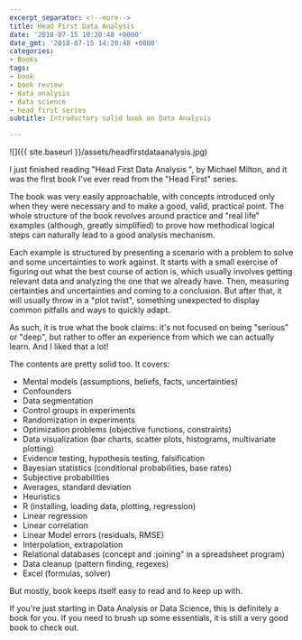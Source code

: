 ```yaml
---
excerpt_separator: <!--more-->
title: Head First Data Analysis
date: '2018-07-15 10:20:48 +0000'
date_gmt: '2018-07-15 14:20:48 +0000'
categories:
- Books
tags:
- book
- book review
- data analysis
- data science
- head first series
subtitle: Introductory solid book on Data Analysis

---
```


![]({{ site.baseurl }}/assets/headfirstdataanalysis.jpg)

I just finished reading "Head First Data Analysis ", by Michael Milton, and it was the first book I've ever read from the "Head First" series.

The book was very easily approachable, with concepts introduced only when they were necessary and to make a good, valid, practical point. The whole structure of the book revolves around practice and "real life" examples (although, greatly simplified) to prove how methodical logical steps can naturally lead to a good analysis mechanism.

<!--more-->

Each example is structured by presenting a scenario with a problem to solve and some uncertainties to work against. It starts with a small exercise of figuring out what the best course of action is, which usually involves getting relevant data and analyzing the one that we already have. Then, measuring certainties and uncertainties and coming to a conclusion. But after that, it will usually throw in a "plot twist", something unexpected to display common pitfalls and ways to quickly adapt.

As such, it is true what the book claims: it's not focused on being "serious" or "deep", but rather to offer an experience from which we can actually learn. And I liked that a lot!

The contents are pretty solid too. It covers:

- Mental models (assumptions, beliefs, facts, uncertainties)
- Confounders
- Data segmentation
- Control groups in experiments
- Randomization in experiments
- Optimization problems (objective functions, constraints)
- Data visualization (bar charts, scatter plots, histograms, multivariate plotting)
- Evidence testing, hypothesis testing, falsification
- Bayesian statistics (conditional probabilities, base rates)
- Subjective probabilities
- Averages, standard deviation
- Heuristics
- R (installing, loading data, plotting, regression)
- Linear regression
- Linear correlation
- Linear Model errors (residuals, RMSE)
- Interpolation, extrapolation
- Relational databases (concept and :joining" in a spreadsheet program)
- Data cleanup (pattern finding, regexes)
- Excel (formulas, solver)

But mostly, book keeps itself easy to read and to keep up with.

If you're just starting in Data Analysis or Data Science, this is definitely a book for you. If you need to brush up some essentials, it is still a very good book to check out.
